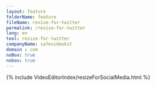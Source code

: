 ```yaml
---
layout: feature
folderName: feature
fileName: resize-for-twitter
permalink: /resize-for-twitter
lang: en
tool: resize-for-twitter
companyName: safevideokit
domain : com
noBox: true
nobox: true
---
```


{% include VideoEditorIndex/resizeForSocialMedia.html %}

   